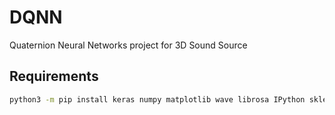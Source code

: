# DQNN

Quaternion Neural Networks project for 3D Sound Source

## Requirements
```bash
python3 -m pip install keras numpy matplotlib wave librosa IPython sklearn --user
```
